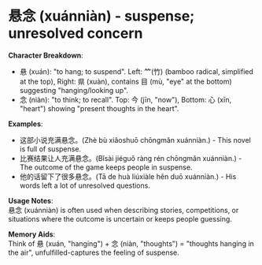 # **悬念 (xuánniàn) - suspense; unresolved concern**

**Character Breakdown**:  
- 悬 (xuán): "to hang; to suspend". Left: ⺮(竹) (bamboo radical, simplified at the top), Right: 県 (xuàn), contains 目 (mù, "eye" at the bottom) suggesting "hanging/looking up".  
- 念 (niàn): "to think; to recall". Top: 今 (jīn, "now"), Bottom: 心 (xīn, "heart") showing "present thoughts in the heart".

**Examples**:  
- 这部小说充满悬念。(Zhè bù xiǎoshuō chōngmǎn xuánniàn.) - This novel is full of suspense.  
- 比赛结果让人充满悬念。(Bǐsài jiéguǒ ràng rén chōngmǎn xuánniàn.) - The outcome of the game keeps people in suspense.  
- 他的话留下了很多悬念。(Tā de huà liúxiàle hěn duō xuánniàn.) - His words left a lot of unresolved questions.

**Usage Notes**:  
悬念 (xuánniàn) is often used when describing stories, competitions, or situations where the outcome is uncertain or keeps people guessing.

**Memory Aids**:  
Think of 悬 (xuán, "hanging") + 念 (niàn, "thoughts") = "thoughts hanging in the air", unfulfilled-captures the feeling of suspense.